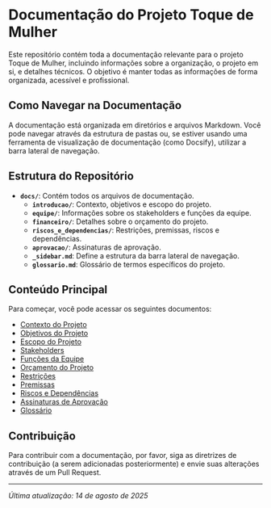 # Documentação do Projeto Toque de Mulher

Este repositório contém toda a documentação relevante para o projeto Toque de Mulher, incluindo informações sobre a organização, o projeto em si, e detalhes técnicos. O objetivo é manter todas as informações de forma organizada, acessível e profissional.

## Como Navegar na Documentação

A documentação está organizada em diretórios e arquivos Markdown. Você pode navegar através da estrutura de pastas ou, se estiver usando uma ferramenta de visualização de documentação (como Docsify), utilizar a barra lateral de navegação.

## Estrutura do Repositório

- **`docs/`**: Contém todos os arquivos de documentação.
  - **`introducao/`**: Contexto, objetivos e escopo do projeto.
  - **`equipe/`**: Informações sobre os stakeholders e funções da equipe.
  - **`financeiro/`**: Detalhes sobre o orçamento do projeto.
  - **`riscos_e_dependencias/`**: Restrições, premissas, riscos e dependências.
  - **`aprovacao/`**: Assinaturas de aprovação.
  - **`_sidebar.md`**: Define a estrutura da barra lateral de navegação.
  - **`glossario.md`**: Glossário de termos específicos do projeto.

## Conteúdo Principal

Para começar, você pode acessar os seguintes documentos:

- [Contexto do Projeto](/introducao/contexto.md)
- [Objetivos do Projeto](/introducao/objetivos.md)
- [Escopo do Projeto](/introducao/escopo.md)
- [Stakeholders](/equipe/stakeholders.md)
- [Funções da Equipe](/equipe/funcoes_equipe.md)
- [Orçamento do Projeto](/financeiro/orcamento.md)
- [Restrições](/riscos_e_dependencias/restricoes.md)
- [Premissas](/riscos_e_dependencias/premissas.md)
- [Riscos e Dependências](/riscos_e_dependencias/riscos_e_dependencias.md)
- [Assinaturas de Aprovação](/aprovacao/assinaturas_aprovacao.md)
- [Glossário](/glossario.md)

## Contribuição

Para contribuir com a documentação, por favor, siga as diretrizes de contribuição (a serem adicionadas posteriormente) e envie suas alterações através de um Pull Request.

---

*Última atualização: 14 de agosto de 2025*

